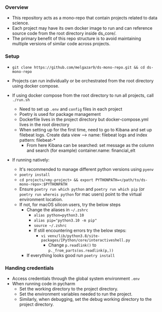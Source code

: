 ### Overview
- This repository acts as a mono-repo that contain projects related to data science.
- Each project may have its own docker image to run and can reference source code from the root directory inside ds_core/.
- The primary benefit of this repo structure is to avoid maintaining multiple versions of similar code across projects.

### Setup
- `git clone https://github.com/melgazar9/ds-mono-repo.git && cd ds-mono-repo`
- Projects can run individually or be orchestrated from the root directory using docker compose. 
- If using docker compose from the root directory to run all projects, call `./run.sh`
  - Need to set up `.env` and `config` files in each project
  - Poetry is used for package management
  - Dockerfile lives in the project directory but docker-compose.yml lives in the root directory
  - When setting up for the first time, need to go to Kibana and set up filebeat logs. Create data view --> name: filebeat logs and index pattern: filebeat-*
    - From here Kibana can be searched: set message as the column and search (for example) container.name: financial_elt

- If running natively:
  - It's recommended to manage different python versions using `pyenv`
  - `poetry install`
  - `cd projects/<my-project> && export PYTHONPATH=</path/to/ds-mono-repo>:$PYTHONPATH`
  - Ensure `poetry run which python` and `poetry run which pip` (or `poetry run whereis python` for mac users) point to the virtual environment location.
  - If not, for macOS silicon users, try the below steps
    - Change the aliases in `~/.zshrc`
      - `alias python=python3.10`
      - `alias pip="python3.10 -m pip"`
      - `source ~/.zshrc`
      - If still encountering errors try the below steps:
        - `vi venv/lib/python3.8/site-packages/IPython/core/interactiveshell.py`
          - Change `p.readlink()` to `p._from_parts(os.readlink(p,))`
    - If everything looks good run `poetry install`


### Handing credentials
  - Access credentials through the global system environment `.env`
  - When running code in pycharm
    - Set the working directory to the project directory.
    - Set the environment variables needed to run the project.
    - Similarly, when debugging, set the debug working directory to the project directory.
